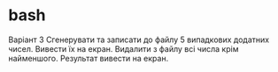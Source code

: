 # bash 
Варіант 3
Сгенерувати та записати до файлу 5 випадкових додатних чисел.
Вивести їх на екран. Видалити з файлу всі числа крім найменшого.
Результат вивести на екран.

